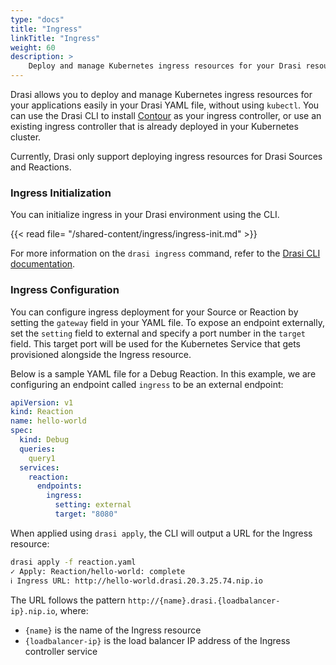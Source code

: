 ```yaml
---
type: "docs"
title: "Ingress"
linkTitle: "Ingress"
weight: 60
description: >
    Deploy and manage Kubernetes ingress resources for your Drasi resources.
---
```


Drasi allows you to deploy and manage Kubernetes ingress resources for your applications easily in your Drasi YAML file, without using `kubectl`. You can use the Drasi CLI to install [Contour](https://projectcontour.io/) as your ingress controller, or use an existing ingress controller that is already deployed in your Kubernetes cluster.

Currently, Drasi only support deploying ingress resources for Drasi Sources and Reactions.


### Ingress Initialization

You can initialize ingress in your Drasi environment using the CLI.

{{< read file= "/shared-content/ingress/ingress-init.md" >}}

For more information on the `drasi ingress` command, refer to the [Drasi CLI documentation](/reference/command-line-interface/#drasi-ingress).


### Ingress Configuration
You can configure ingress deployment for your Source or Reaction by setting the `gateway` field in your YAML file. To expose an endpoint externally, set the `setting` field to external and specify a port number in the `target` field. This target port will be used for the Kubernetes Service that gets provisioned alongside the Ingress resource.

Below is a sample YAML file for a Debug Reaction. In this example, we are configuring an endpoint called `ingress` to be an external endpoint:
```yaml
apiVersion: v1
kind: Reaction
name: hello-world
spec:
  kind: Debug
  queries:
    query1
  services:
    reaction:
      endpoints:
        ingress:
          setting: external
          target: "8080"
```

When applied using `drasi apply`, the CLI will output a URL for the Ingress resource:
```bash
drasi apply -f reaction.yaml
✓ Apply: Reaction/hello-world: complete
ℹ Ingress URL: http://hello-world.drasi.20.3.25.74.nip.io
```

The URL follows the pattern `http://{name}.drasi.{loadbalancer-ip}.nip.io`, where:

- `{name}` is the name of the Ingress resource
- `{loadbalancer-ip}` is the load balancer IP address of the Ingress controller service
